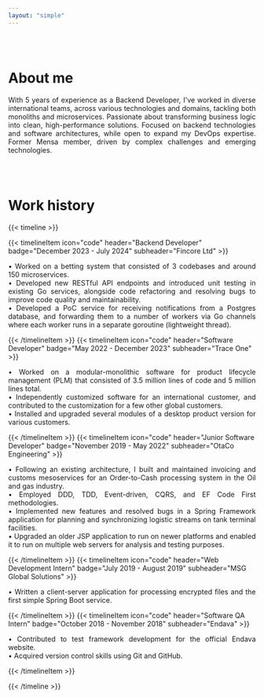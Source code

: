 ```yaml
---
layout: "simple"
---
```


</br></br>

# About me

<p style="text-align: justify;">
With 5 years of experience as a Backend Developer, I've worked in diverse international teams, across various technologies and domains, tackling both monoliths and microservices. Passionate about transforming business logic into clean, high-performance solutions. Focused on backend technologies and software architectures, while open to expand my DevOps expertise. Former Mensa member, driven by complex challenges and emerging technologies.
<p>

</br></br>

# Work history

{{< timeline >}}

{{< timelineItem icon="code" header="Backend Developer" badge="December 2023 - July 2024" subheader="Fincore Ltd" >}}
<p style="text-align: justify;">
• Worked on a betting system that consisted of 3 codebases and around 150 microservices.</br>
• Developed new RESTful API endpoints and introduced unit testing in existing Go services, alongside code refactoring and resolving bugs to improve code quality and maintainability.</br>
• Developed a PoC service for receiving notifications from a Postgres database, and forwarding them to a number of workers via Go channels where each worker runs in a separate goroutine (lightweight thread).
</p>
{{< /timelineItem >}}
{{< timelineItem icon="code" header="Software Developer" badge="May 2022 - December 2023" subheader="Trace One" >}}
<p style="text-align: justify;">
• Worked on a modular-monolithic software for product lifecycle management (PLM) that consisted of 3.5 million lines of code and 5 million lines total.</br>
• Independently customized software for an international customer, and contributed to the customization for a few other global customers.</br>
• Installed and upgraded several modules of a desktop product version for various customers.
</p>
{{< /timelineItem >}}
{{< timelineItem icon="code" header="Junior Software Developer" badge="November 2019 - May 2022" subheader="OtaCo Engineering" >}}
<p style="text-align: justify;">
• Following an existing architecture, I built and maintained invoicing and customs mesoservices for an Order-to-Cash processing system in the Oil and gas industry.</br>
• Employed DDD, TDD, Event-driven, CQRS, and EF Code First methodologies.</br>
• Implemented new features and resolved bugs in a Spring Framework application for planning and synchronizing logistic streams on tank terminal facilities.</br>
• Upgraded an older JSP application to run on newer platforms and enabled it to run on multiple web servers for analysis and testing purposes.
</p>
{{< /timelineItem >}}
{{< timelineItem icon="code" header="Web Development Intern" badge="July 2019 - August 2019" subheader="MSG Global Solutions" >}}
<p style="text-align: justify;">
• Written a client-server application for processing encrypted files and the first simple Spring Boot service.
</p>
{{< /timelineItem >}}
{{< timelineItem icon="code" header="Software QA Intern" badge="October 2018 - November 2018" subheader="Endava" >}}
<p style="text-align: justify;">
• Contributed to test framework development for the official Endava website.</br>
• Acquired version control skills using Git and GitHub.
</p>
{{< /timelineItem >}}

{{< /timeline >}}
